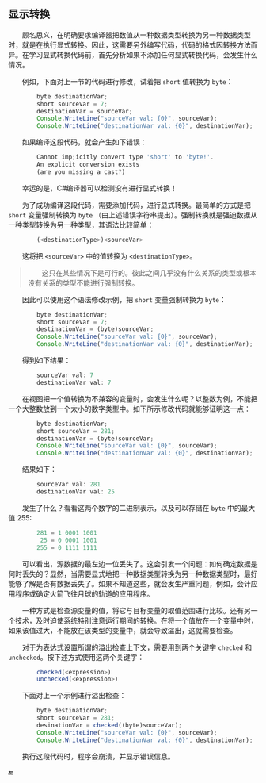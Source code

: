 ## 显示转换

&emsp;&emsp;顾名思义，在明确要求编译器把数值从一种数据类型转换为另一种数据类型时，就是在执行显式转换。因此，这需要另外编写代码，代码的格式因转换方法而异。在学习显式转换代码前，首先分析如果不添加任何显式转换代码，会发生什么情况。

&emsp;&emsp;例如，下面对上一节的代码进行修改，试着把 `short` 值转换为 `byte`：

```javascript
        byte destinationVar;
        short sourceVar = 7;
        destinationVar = sourceVar;
        Console.WriteLine("sourceVar val: {0}", sourceVar);
        Console.WriteLine("destinationVar val: {0}", destinationVar);
```

&emsp;&emsp;如果编译这段代码，就会产生如下错误：

```javascript
        Cannot imp;icitly convert type 'short' to 'byte!'.
        An explicit conversion exists
        (are you missing a cast?)
```

&emsp;&emsp;幸运的是，C#编译器可以检测没有进行显式转换！

&emsp;&emsp;为了成功编译这段代码，需要添加代码，进行显式转换。最简单的方式是把 `short` 变量强制转换为 `byte` （由上述错误字符串提出）。强制转换就是强迫数据从一种类型转换为另一种类型，其语法比较简单：

```javascript
        (<destinationType>)<sourceVar>
```
&emsp;&emsp;这将把 `<sourceVar>` 中的值转换为 `<destinationType>`。


>&emsp;&emsp;这只在某些情况下是可行的。彼此之间几乎没有什么关系的类型或根本没有关系的类型不能进行强制转换。


&emsp;&emsp;因此可以使用这个语法修改示例，把 `short` 变量强制转换为 `byte`：

```javascript
        byte destinationVar;
        short sourceVar = 7;
        destinationVar = (byte)sourceVar;
        Console.WriteLine("sourceVar val: {0}", sourceVar);                    
        Console.WriteLine("destinationVar val: {0}", destinationVar);
```

&emsp;&emsp;得到如下结果：

```javascript
        sourceVar val: 7
        destinationVar val: 7
```

&emsp;&emsp;在视图把一个值转换为不兼容的变量时，会发生什么呢？以整数为例，不能把一个大整数放到一个太小的数字类型中。如下所示修改代码就能够证明这一点：

```javascript
        byte destinationVar;
        short sourceVar = 281;
        destinationVar = (byte)sourceVar;
        Console.WriteLine("sourceVar val: {0}", sourceVar);
        Console.WriteLine("destinationVar val: {0}", destinationVar);
```

&emsp;&emsp;结果如下：

```javascript
        sourceVar val: 281
        destinationVar val: 25
```

&emsp;&emsp;发生了什么？看看这两个数字的二进制表示，以及可以存储在 `byte` 中的最大值 255:

```javascript
        281 = 1 0001 1001
         25 = 0 0001 1001
        255 = 0 1111 1111
```

&emsp;&emsp;可以看出，源数据的最左边一位丢失了。这会引发一个问题：如何确定数据是何时丢失的？显然，当需要显式地把一种数据类型转换为另一种数据类型时，最好能够了解是否有数据丢失了。如果不知道这些，就会发生严重问题，例如，会计应用程序或确定火箭飞往月球的轨道的应用程序。

&emsp;&emsp;一种方式是检查源变量的值，将它与目标变量的取值范围进行比较。还有另一个技术，及时迫使系统特别注意运行期间的转换。在将一个值放在一个变量中时，如果该值过大，不能放在该类型的变量中，就会导致溢出，这就需要检查。

&emsp;&emsp;对于为表达式设置所谓的溢出检查上下文，需要用到两个关键字 `checked` 和 `unchecked`。按下述方式使用这两个关键字：

```javascript
        checked(<expression>)
        unchecked(<expression>)
```
&emsp;&emsp;下面对上一个示例进行溢出检查：

```javascript
        byte destinationVar;
        short sourceVar = 281;
        desinationVar = checked((byte)sourceVar);
        Console.WriteLine("sourceVar val: {0}", sourceVar);        
        Console.WriteLine("destinationVar val: {0}", destinationVar);
```

&emsp;&emsp;执行这段代码时，程序会崩溃，并显示错误信息。














🔚